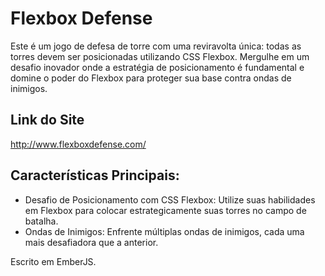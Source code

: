 # Flexbox Defense

Este é um jogo de defesa de torre com uma reviravolta única: todas as torres devem ser posicionadas utilizando CSS Flexbox. Mergulhe em um desafio inovador onde a estratégia de posicionamento é fundamental e domine o poder do Flexbox para proteger sua base contra ondas de inimigos.

## Link do Site
http://www.flexboxdefense.com/

## Características Principais:

- Desafio de Posicionamento com CSS Flexbox: Utilize suas habilidades em Flexbox para colocar estrategicamente suas torres no campo de batalha.
- Ondas de Inimigos: Enfrente múltiplas ondas de inimigos, cada uma mais desafiadora que a anterior.

Escrito em EmberJS.
